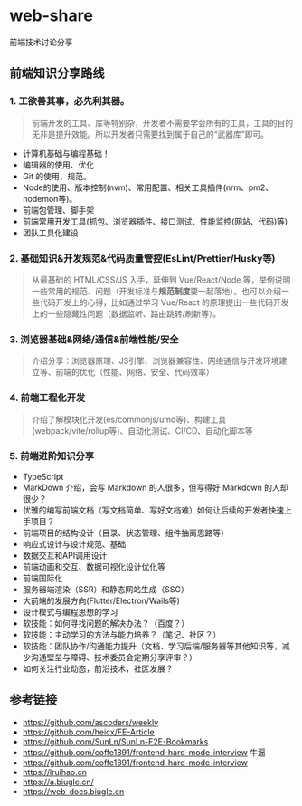 # web-share
前端技术讨论分享

## 前端知识分享路线

### 1. 工欲善其事，必先利其器。

> 前端开发的工具、库等特别杂，开发者不需要学会所有的工具，工具的目的无非是提升效能。所以开发者只需要找到属于自己的“武器库”即可。

* 计算机基础与编程基础！
* 编辑器的使用、优化
* Git 的使用，规范。
* Node的使用、版本控制(nvm)、常用配置、相关工具插件(nrm、pm2、nodemon等)。
* 前端包管理、脚手架
* 前端常用开发工具(抓包、浏览器插件、接口测试、性能监控(网站、代码)等)
* 团队工具化建设

### 2. 基础知识&开发规范&代码质量管控(EsLint/Prettier/Husky等)

> 从最基础的 HTML/CSS/JS 入手，延伸到 Vue/React/Node 等，举例说明一些常用的规范、问题（开发标准与**规范制度**要一起落地）。也可以介绍一些代码开发上的心得，比如通过学习 Vue/React 的原理提出一些代码开发上的一些隐藏性问题（数据监听、路由跳转/刷新等）。

### 3. 浏览器基础&网络/通信&前端性能/安全

> 介绍分享：浏览器原理、JS引擎、浏览器兼容性、网络通信与开发环境建立等、前端的优化（性能、网络、安全、代码效率）


### 4. 前端工程化开发

> 介绍了解模块化开发(es/commonjs/umd等)、构建工具(webpack/vite/rollup等)、自动化测试、CI/CD、自动化脚本等

### 5. 前端进阶知识分享

* TypeScript
* MarkDown 介绍，会写 Markdown 的人很多，但写得好 Markdown 的人却很少？
* 优雅的编写前端文档（写文档简单、写好文档难）如何让后续的开发者快速上手项目？
* 前端项目的结构设计（目录、状态管理、组件抽离思路等）
* 响应式设计与设计规范、基础
* 数据交互和API调用设计
* 前端动画和交互、数据可视化设计优化等
* 前端国际化
* 服务器端渲染（SSR）和静态网站生成（SSG）
* 大前端的发展方向(Flutter/Electron/Wails等)
* 设计模式与编程思想的学习
* 软技能：如何寻找问题的解决办法？（百度？）
* 软技能：主动学习的方法与能力培养？（笔记、社区？）
* 软技能：团队协作/沟通能力提升（文档、学习后端/服务器等其他知识等，减少沟通壁垒与障碍、技术委员会定期分享评审？）
* 如何关注行业动态，前沿技术，社区发展？

## 参考链接

* https://github.com/ascoders/weekly
* https://github.com/heicx/FE-Article
* https://github.com/SunLn/SunLn-F2E-Bookmarks
* https://github.com/coffe1891/frontend-hard-mode-interview 牛逼
* https://github.com/coffe1891/frontend-hard-mode-interview
* https://lruihao.cn
* https://a.biugle.cn/
* https://web-docs.biugle.cn
